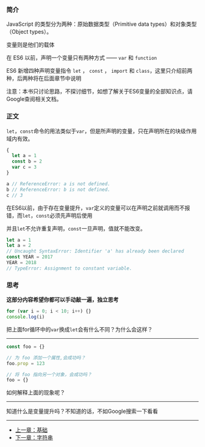 ### 简介

JavaScript 的类型分为两种：原始数据类型（Primitive data types）和对象类型（Object types）。

变量则是他们的载体

在 ES6 以前，声明一个变量只有两种方式 —— `var` 和 `function`

ES6 新增四种声明变量指令 `let` ， `const` ， `import` 和 `class`，这里只介绍前两种，后两种将在后面章节中说明

注意：本书只讨论思路，不探讨细节，如想了解关于ES6变量的全部知识点，请Google查阅相关文档。

### 正文

`let`，`const`命令的用法类似于`var`，但是所声明的变量，只在声明所在的块级作用域内有效。

```javascript
{
  let a = 1
  const b = 2
  var c = 3
}

a // ReferenceError: a is not defined.
b // ReferenceError: b is not defined.
c // 3
```

在ES6以前，由于存在变量提升，`var`定义的变量可以在声明之前就调用而不报错，而`let`，`const`必须先声明后使用

并且`let`不允许重复声明，`const`一旦声明，值就不能改变。

```javascript
let a = 1
let a = 2
// Uncaught SyntaxError: Identifier 'a' has already been declared
const YEAR = 2017
YEAR = 2018
// TypeError: Assignment to constant variable.
```

### 思考
**这部分内容希望你都可以手动敲一遍，独立思考**
```javascript
for (var i = 0; i < 10; i++) {}
console.log(i)

```
把上面for循环中的`var`换成`let`会有什么不同？为什么会这样？

---

```javascript
const foo = {}

// 为 foo 添加一个属性,会成功吗？
foo.prop = 123

// 将 foo 指向另一个对象，会成功吗？
foo = {}
```
如何解释上面的现象呢？

---

知道什么是变量提升吗？不知道的话，不如Google搜索一下看看

---

- [上一章：基础](README.md)
- [下一章：字符串](string.md)
